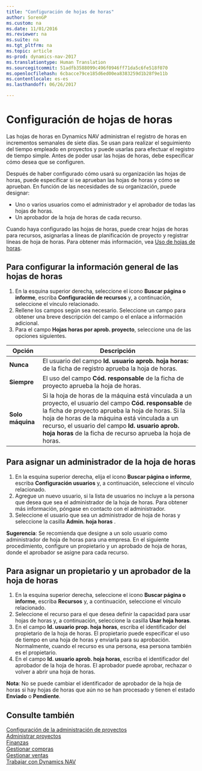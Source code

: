 ```yaml
---
title: "Configuración de hojas de horas"
author: SorenGP
ms.custom: na
ms.date: 11/01/2016
ms.reviewer: na
ms.suite: na
ms.tgt_pltfrm: na
ms.topic: article
ms-prod: dynamics-nav-2017
ms.translationtype: Human Translation
ms.sourcegitcommit: 51adfb3588099c496f0946ff71da5c6fe518f070
ms.openlocfilehash: 6cbacce79ce185d6ed00ea8383259d1b28f9e11b
ms.contentlocale: es-es
ms.lasthandoff: 06/26/2017

---
```


# <a name="how-to-set-up-time-sheets"></a>Configuración de hojas de horas
Las hojas de horas en Dynamics NAV administran el registro de horas en incrementos semanales de siete días. Se usan para realizar el seguimiento del tiempo empleado en proyectos y puede usarlas para efectuar el registro de tiempo simple. Antes de poder usar las hojas de horas, debe especificar cómo desea que se configuren.

Después de haber configurado cómo usará su organización las hojas de horas, puede especificar si se aprueban las hojas de horas y cómo se aprueban. En función de las necesidades de su organización, puede designar:

- Uno o varios usuarios como el administrador y el aprobador de todas las hojas de horas.
- Un aprobador de la hoja de horas de cada recurso.

Cuando haya configurado las hojas de horas, puede crear hojas de horas para recursos, asignarlas a líneas de planificación de proyecto y registrar líneas de hoja de horas. Para obtener más información, vea [Uso de hojas de horas](projects-how-use-time-sheets.md).

## <a name="to-set-up-general-information-for-time-sheets"></a>Para configurar la información general de las hojas de horas  

1. En la esquina superior derecha, seleccione el icono **Buscar página o informe**, escriba **Configuración de recursos** y, a continuación, seleccione el vínculo relacionado.  
2. Rellene los campos según sea necesario. Seleccione un campo para obtener una breve descripción del campo o el enlace a información adicional.
3. Para el campo **Hojas horas por aprob. proyecto**, seleccione una de las opciones siguientes.

|Opción |Descripción|
|---|---|
|**Nunca**|El usuario del campo **Id. usuario aprob. hoja horas:** de la ficha de registro aprueba la hoja de horas.|
|**Siempre**|El uso del campo **Cód. responsable** de la ficha de proyecto aprueba la hoja de horas.|
|**Solo máquina**|Si la hoja de horas de la máquina está vinculada a un proyecto, el usuario del campo **Cód. responsable** de la ficha de proyecto aprueba la hoja de horas. Si la hoja de horas de la máquina está vinculada a un recurso, el usuario del campo **Id. usuario aprob. hoja horas** de la ficha de recurso aprueba la hoja de horas.

## <a name="to-assign-a-time-sheet-administrator"></a>Para asignar un administrador de la hoja de horas  

1. En la esquina superior derecha, elija el icono **Buscar página o informe**, escriba **Configuración usuarios** y, a continuación, seleccione el vínculo relacionado.  
2.  Agregue un nuevo usuario, si la lista de usuarios no incluye a la persona que desea que sea el administrador de la hoja de horas. Para obtener más información, póngase en contacto con el administrador.  
3. Seleccione el usuario que sea un administrador de hoja de horas y seleccione la casilla **Admin. hoja horas** .  

**Sugerencia**: Se recomienda que designe a un solo usuario como administrador de hoja de horas para una empresa. En el siguiente procedimiento, configure un propietario y un aprobado de hoja de horas, donde el aprobador se asigne para cada recurso.  

## <a name="to-assign-a-time-sheets-owner-and-approver"></a>Para asignar un propietario y un aprobador de la hoja de horas  

1. En la esquina superior derecha, seleccione el icono **Buscar página o informe**, escriba **Recursos** y, a continuación, seleccione el vínculo relacionado.
2. Seleccione el recurso para el que desea definir la capacidad para usar hojas de horas y, a continuación, seleccione la casilla **Usar hoja horas**.  
3. En el campo **Id. usuario prop. hoja horas**, escriba el identificador del propietario de la hoja de horas. El propietario puede especificar el uso de tiempo en una hoja de horas y enviarla para su aprobación. Normalmente, cuando el recurso es una persona, esa persona también es el propietario.  
4. En el campo **Id. usuario aprob. hoja horas**, escriba el identificador del aprobador de la hoja de horas. El aprobador puede aprobar, rechazar o volver a abrir una hoja de horas.  

**Nota**: No se puede cambiar el identificador de aprobador de la hoja de horas si hay hojas de horas que aún no se han procesado y tienen el estado **Enviado** o **Pendiente**.

## <a name="see-also"></a>Consulte también
[Configuración de la administración de proyectos](projects-setup-projects.md)  
[Administrar proyectos](projects-manage-projects.md)  
[Finanzas](finance-setup.md)  
[Gestionar compras](purchasing-manage-purchasing.md)         
[Gestionar ventas](sales-manage-sales.md)      
[Trabajar con Dynamics NAV](ui-work-product.md)  

